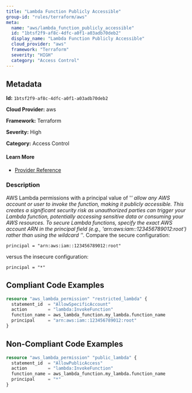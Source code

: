 ```yaml
---
title: "Lambda Function Publicly Accessible"
group-id: "rules/terraform/aws"
meta:
  name: "aws/lambda_function_publicly_accessible"
  id: "1btsf2f9-af8c-4dfc-a0f1-a03adb70deb2"
  display_name: "Lambda Function Publicly Accessible"
  cloud_provider: "aws"
  framework: "Terraform"
  severity: "HIGH"
  category: "Access Control"
---
```

## Metadata

**Id:** `1btsf2f9-af8c-4dfc-a0f1-a03adb70deb2`

**Cloud Provider:** aws

**Framework:** Terraform

**Severity:** High

**Category:** Access Control

#### Learn More

 - [Provider Reference](https://registry.terraform.io/providers/hashicorp/aws/latest/docs/resources/lambda_function)

### Description

 AWS Lambda permissions with a principal value of '*' allow any AWS account or user to invoke the function, making it publicly accessible. This creates a significant security risk as unauthorized parties can trigger your Lambda function, potentially accessing sensitive data or consuming your AWS resources. To secure Lambda functions, specify the exact AWS account ARN in the principal field (e.g., 'arn:aws:iam::123456789012:root') rather than using the wildcard '*'. Compare the secure configuration:
```
principal = "arn:aws:iam::123456789012:root"
```
versus the insecure configuration:
```
principal = "*"
```


## Compliant Code Examples
```terraform
resource "aws_lambda_permission" "restricted_lambda" {
  statement_id  = "AllowSpecificAccount"
  action        = "lambda:InvokeFunction"
  function_name = aws_lambda_function.my_lambda.function_name
  principal     = "arn:aws:iam::123456789012:root"
}

```
## Non-Compliant Code Examples
```terraform
resource "aws_lambda_permission" "public_lambda" {
  statement_id  = "AllowPublicAccess"
  action        = "lambda:InvokeFunction"
  function_name = aws_lambda_function.my_lambda.function_name
  principal     = "*"
}

```